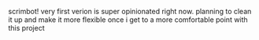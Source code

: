 scrimbot!
very first verion is super opinionated right now. planning to clean it up and make it more flexible once i get to a more comfortable point with this project

